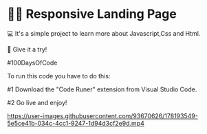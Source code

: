 # 👨‍💻 Responsive Landing Page 

💻 It's a simple project to learn more about Javascript,Css and Html.

👊 Give it a try!

#100DaysOfCode

To run this code you have to do this:

#1 Download the "Code Runer" extension from Visual Studio Code.

#2 Go live and enjoy!

https://user-images.githubusercontent.com/93670626/178193549-5e5ce41b-034c-4cc1-9247-1d94d3cf2e9d.mp4

